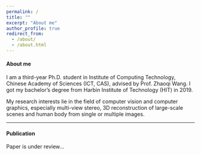 ```yaml
---
permalink: /
title: ""
excerpt: "About me"
author_profile: true
redirect_from: 
  - /about/
  - /about.html
---
```


#### About me

I am a third-year Ph.D. student in Institute of Computing Technology, Chinese Academy of Sciences (ICT, CAS), advised by Prof. Zhaoqi Wang. I got my bachelor’s degree from Harbin Institute of Technology (HIT) in 2019.

My research interests lie in the field of computer vision and computer graphics, especially multi-view stereo, 3D reconstruction of large-scale scenes and human body from single or multiple images.

------

#### Publication

Paper is under review...
